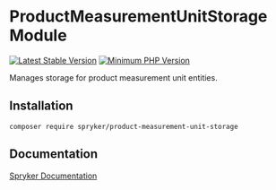 # ProductMeasurementUnitStorage Module
[![Latest Stable Version](https://poser.pugx.org/spryker/product-measurement-unit-storage/v/stable.svg)](https://packagist.org/packages/spryker/product-measurement-unit-storage)
[![Minimum PHP Version](https://img.shields.io/badge/php-%3E%3D%207.4-8892BF.svg)](https://php.net/)

Manages storage for product measurement unit entities.

## Installation

```
composer require spryker/product-measurement-unit-storage
```

## Documentation

[Spryker Documentation](https://academy.spryker.com/developing_with_spryker/module_guide/modules.html)
